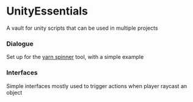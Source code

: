 # UnityEssentials
A vault for unity scripts that can be used in multiple projects

### Dialogue
Set up for the [yarn spinner](https://yarnspinner.dev/) tool, with a simple example

### Interfaces
Simple interfaces mostly used to trigger actions when player raycast an object  
 

